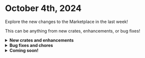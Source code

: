 # October 4th, 2024

Explore the new changes to the Marketplace in the last week!

This can be anything from new crates, enhancements, or bug fixes!

<details>

<summary><strong>New crates and enhancements</strong></summary>

* Create ticket workflow
  * Adjusted to:
    * Not use any deprecated actions
    * Added the automation log
    * Use publish results as
    * Use sub-workflows when appropriate
* Update ticket workflow
  * Adjusted to:
    * Not use any deprecated actions
    * Add the automation log
    * Use publish results as
    * Use sub-workflows when appropriate

</details>

<details>

<summary><strong>Bug fixes and chores</strong></summary>

* M365: Set Calendar Permissions
  * Moved actions using with-items (e.g. `resolve_existing_perm_names` action) to sub-workflows and added error handing.
* Ad-Hoc Install/Uninstall Software via Chocolatey
  * Updated the value of the `device_list` key in the publish section of a task.
  * Added an additional condition in the list comprehension for the `device_list`.
  * Narrowed down the list of devices to those associated with a specific customer by only including items where `item.customerId` equals `ORG.VARIABLES.nable_customer_id|int`.

</details>

<details>

<summary><strong>Coming soon!</strong></summary>

* New Crate - Sonicwall Firmware Update
  * Initiate a firmware update via NSM
  * Support one or more firewall firmware upgrades at once
  * Support scheduling of firmware updates and restart times
* New Crate - Workstation Offboarding
* Utility crate - Error Handling and Reporting

</details>

